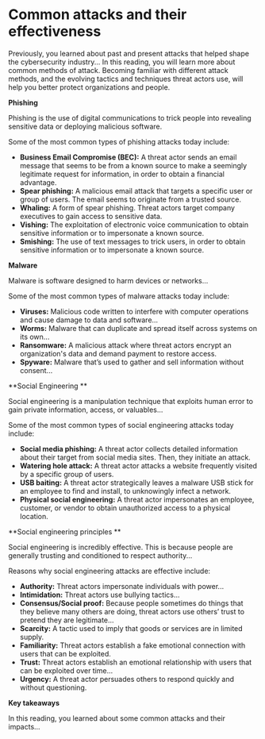 # Common attacks and their effectiveness

Previously, you learned about past and present attacks that helped shape the cybersecurity industry... In this reading, you will learn more about common methods of attack. Becoming familiar with different attack methods, and the evolving tactics and techniques threat actors use, will help you better protect organizations and people.

**Phishing**

Phishing is the use of digital communications to trick people into revealing sensitive data or deploying malicious software. 

Some of the most common types of phishing attacks today include: 

* **Business Email Compromise (BEC):** A threat actor sends an email message that seems to be from a known source to make a seemingly legitimate request for information, in order to obtain a financial advantage.
* **Spear phishing:** A malicious email attack that targets a specific user or group of users. The email seems to originate from a trusted source.
* **Whaling:** A form of spear phishing. Threat actors target company executives to gain access to sensitive data.
* **Vishing:** The exploitation of electronic voice communication to obtain sensitive information or to impersonate a known source.
* **Smishing:** The use of text messages to trick users, in order to obtain sensitive information or to impersonate a known source.

**Malware**

Malware is software designed to harm devices or networks...

Some of the most common types of malware attacks today include: 

* **Viruses:** Malicious code written to interfere with computer operations and cause damage to data and software...
* **Worms:** Malware that can duplicate and spread itself across systems on its own...
* **Ransomware:** A malicious attack where threat actors encrypt an organization's data and demand payment to restore access. 
* **Spyware:** Malware that’s used to gather and sell information without consent...

**Social Engineering **

Social engineering is a manipulation technique that exploits human error to gain private information, access, or valuables...

Some of the most common types of social engineering attacks today include:

* **Social media phishing:** A threat actor collects detailed information about their target from social media sites. Then, they initiate an attack.
* **Watering hole attack:**  A threat actor attacks a website frequently visited by a specific group of users.
* **USB baiting:** A threat actor strategically leaves a malware USB stick for an employee to find and install, to unknowingly infect a network. 
* **Physical social engineering:** A threat actor impersonates an employee, customer, or vendor to obtain unauthorized access to a physical location.

**Social engineering principles **

Social engineering is incredibly effective. This is because people are generally trusting and conditioned to respect authority...

Reasons why social engineering attacks are effective include:

* **Authority:** Threat actors impersonate individuals with power...
* **Intimidation:** Threat actors use bullying tactics... 
* **Consensus/Social proof:** Because people sometimes do things that they believe many others are doing, threat actors use others’ trust to pretend they are legitimate... 
* **Scarcity:** A tactic used to imply that goods or services are in limited supply. 
* **Familiarity:** Threat actors establish a fake emotional connection with users that can be exploited.  
* **Trust:** Threat actors establish an emotional relationship with users that can be exploited over time...
* **Urgency:** A threat actor persuades others to respond quickly and without questioning.

**Key takeaways**

In this reading, you learned about some common attacks and their impacts...
